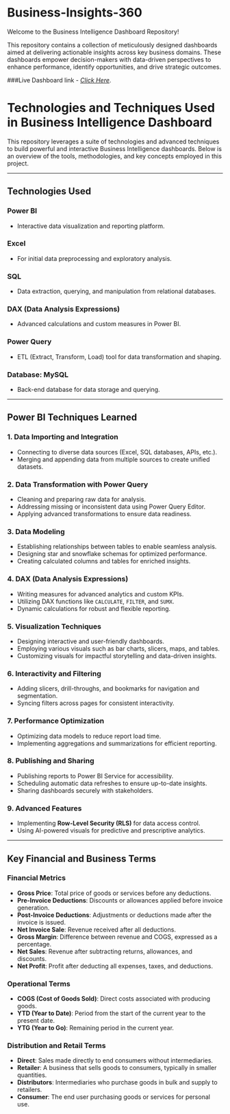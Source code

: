# Business-Insights-360

Welcome to the Business Intelligence Dashboard Repository!

This repository contains a collection of meticulously designed dashboards aimed at delivering actionable insights across key business domains. These dashboards empower decision-makers with data-driven perspectives to enhance performance, identify opportunities, and drive strategic outcomes.

###Live Dashboard link -  [_Click Here_]([https://github.com/Anup76/Excel-Sales-Analytics/blob/main/Customer%20Performance%20Report.pdf](https://app.powerbi.com/links/s7j0TJZXMj?ctid=c6e549b3-5f45-4032-aae9-d4244dc5b2c4&pbi_source=linkShare)).

# Technologies and Techniques Used in Business Intelligence Dashboard  

This repository leverages a suite of technologies and advanced techniques to build powerful and interactive Business Intelligence dashboards. Below is an overview of the tools, methodologies, and key concepts employed in this project.  

---

## **Technologies Used**  

### **Power BI**  
- Interactive data visualization and reporting platform.  

### **Excel**  
- For initial data preprocessing and exploratory analysis.  

### **SQL**  
- Data extraction, querying, and manipulation from relational databases.  

### **DAX (Data Analysis Expressions)**  
- Advanced calculations and custom measures in Power BI.  

### **Power Query**  
- ETL (Extract, Transform, Load) tool for data transformation and shaping.  

### **Database: MySQL**  
- Back-end database for data storage and querying.  

---

## **Power BI Techniques Learned**  

### **1. Data Importing and Integration**  
- Connecting to diverse data sources (Excel, SQL databases, APIs, etc.).  
- Merging and appending data from multiple sources to create unified datasets.  

### **2. Data Transformation with Power Query**  
- Cleaning and preparing raw data for analysis.  
- Addressing missing or inconsistent data using Power Query Editor.  
- Applying advanced transformations to ensure data readiness.  

### **3. Data Modeling**  
- Establishing relationships between tables to enable seamless analysis.  
- Designing star and snowflake schemas for optimized performance.  
- Creating calculated columns and tables for enriched insights.  

### **4. DAX (Data Analysis Expressions)**  
- Writing measures for advanced analytics and custom KPIs.  
- Utilizing DAX functions like `CALCULATE`, `FILTER`, and `SUMX`.  
- Dynamic calculations for robust and flexible reporting.  

### **5. Visualization Techniques**  
- Designing interactive and user-friendly dashboards.  
- Employing various visuals such as bar charts, slicers, maps, and tables.  
- Customizing visuals for impactful storytelling and data-driven insights.  

### **6. Interactivity and Filtering**  
- Adding slicers, drill-throughs, and bookmarks for navigation and segmentation.  
- Syncing filters across pages for consistent interactivity.  

### **7. Performance Optimization**  
- Optimizing data models to reduce report load time.  
- Implementing aggregations and summarizations for efficient reporting.  

### **8. Publishing and Sharing**  
- Publishing reports to Power BI Service for accessibility.  
- Scheduling automatic data refreshes to ensure up-to-date insights.  
- Sharing dashboards securely with stakeholders.  

### **9. Advanced Features**  
- Implementing **Row-Level Security (RLS)** for data access control.  
- Using AI-powered visuals for predictive and prescriptive analytics.  

---

## **Key Financial and Business Terms**  

### **Financial Metrics**  
- **Gross Price**: Total price of goods or services before any deductions.  
- **Pre-Invoice Deductions**: Discounts or allowances applied before invoice generation.  
- **Post-Invoice Deductions**: Adjustments or deductions made after the invoice is issued.  
- **Net Invoice Sale**: Revenue received after all deductions.  
- **Gross Margin**: Difference between revenue and COGS, expressed as a percentage.  
- **Net Sales**: Revenue after subtracting returns, allowances, and discounts.  
- **Net Profit**: Profit after deducting all expenses, taxes, and deductions.  

### **Operational Terms**  
- **COGS (Cost of Goods Sold)**: Direct costs associated with producing goods.  
- **YTD (Year to Date)**: Period from the start of the current year to the present date.  
- **YTG (Year to Go)**: Remaining period in the current year.  

### **Distribution and Retail Terms**  
- **Direct**: Sales made directly to end consumers without intermediaries.  
- **Retailer**: A business that sells goods to consumers, typically in smaller quantities.  
- **Distributors**: Intermediaries who purchase goods in bulk and supply to retailers.  
- **Consumer**: The end user purchasing goods or services for personal use.  
 
